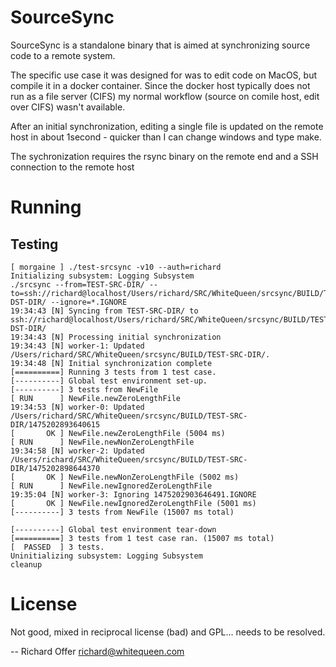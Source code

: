 SourceSync
==========

SourceSync is a standalone binary that is aimed at synchronizing
source code to a remote
system.

The specific use case it was designed for was to edit code on MacOS,
but compile it in a docker container. Since the docker host typically
does not run as a file server (CIFS) my normal workflow (source on
comile host, edit over CIFS) wasn't available.

After an initial synchronization, editing a single file is updated
on the remote host in about 1second - quicker than I can change
windows and type make.

The sychronization requires the rsync binary on the remote end and
a SSH connection to the remote host


Running
=======

Testing
-------

```
[ morgaine ] ./test-srcsync -v10 --auth=richard
Initializing subsystem: Logging Subsystem
./srcsync --from=TEST-SRC-DIR/ --to=ssh://richard@localhost/Users/richard/SRC/WhiteQueen/srcsync/BUILD/TEST-DST-DIR/ --ignore=*.IGNORE
19:34:43 [N] Syncing from TEST-SRC-DIR/ to ssh://richard@localhost/Users/richard/SRC/WhiteQueen/srcsync/BUILD/TEST-DST-DIR/
19:34:43 [N] Processing initial synchronization
19:34:43 [N] worker-1: Updated /Users/richard/SRC/WhiteQueen/srcsync/BUILD/TEST-SRC-DIR/.
19:34:48 [N] Initial synchronization complete
[==========] Running 3 tests from 1 test case.
[----------] Global test environment set-up.
[----------] 3 tests from NewFile
[ RUN      ] NewFile.newZeroLengthFile
19:34:53 [N] worker-0: Updated /Users/richard/SRC/WhiteQueen/srcsync/BUILD/TEST-SRC-DIR/1475202893640615
[       OK ] NewFile.newZeroLengthFile (5004 ms)
[ RUN      ] NewFile.newNonZeroLengthFile
19:34:58 [N] worker-2: Updated /Users/richard/SRC/WhiteQueen/srcsync/BUILD/TEST-SRC-DIR/1475202898644370
[       OK ] NewFile.newNonZeroLengthFile (5002 ms)
[ RUN      ] NewFile.newIgnoredZeroLengthFile
19:35:04 [N] worker-3: Ignoring 1475202903646491.IGNORE
[       OK ] NewFile.newIgnoredZeroLengthFile (5001 ms)
[----------] 3 tests from NewFile (15007 ms total)

[----------] Global test environment tear-down
[==========] 3 tests from 1 test case ran. (15007 ms total)
[  PASSED  ] 3 tests.
Uninitializing subsystem: Logging Subsystem
cleanup
```

License
=======

Not good, mixed in reciprocal license (bad) and GPL... needs to be resolved.

-- 
Richard Offer <richard@whitequeen.com>
